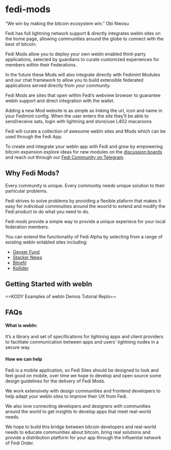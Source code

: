 # fedi-mods

“We win by making the bitcoin ecosystem win.” Obi Nwosu 

Fedi has full lightning network support & directly integrates webln sites on the home page, allowing communities around the globe to connect with the best of bitcoin. 

Fedi Mods allow you to deploy your own webln enabled third-party applications, selected by guardians to curate customized experiences for members within their Federations. 

In the future these Mods will also integrate directly with Fedimint Modules and our chat framework to allow you to build extensible federated applications served directly from your community. 

Fedi Mods are sites that open within Fedi’s webview browser to guarantee webln support and direct integration with the wallet. 

Adding a new Mod website is as simple as linking the url, icon and name in your Fedimint config.  When the user enters the site they’ll be able to send/receive sats, login with lightning and store/use L402 macaroons

Fedi will curate a collection of awesome webln sites and Mods which can be used through the Fedi App. 

To create and integrate your webln app with Fedi and grow by empowering bitcoin expansion explore ideas for new modules on the [discussion boards](https://github.com/fedibtc/fedi-mods/discussions) and reach out through our [Fedi Community on Telegram](https://t.me/fedibtc).

## Why Fedi Mods?

Every community is unique. Every communtiy needs unique solution to their particular problems. 

Fedi strives to solve problems by providing a flexible plaform that makes it easy for individual commnuities around the woorld to extend and modify the Fedi product to do what you need to do.

Fedi mods provide a simple way to provide a unique experiece for your local federation members. 

You can extend the functionality of Fedi Alpha by selecting from a range of existing webln enlabled sites including: 

- [Geyser Fund](https://geyser.fund/)
- [Stacker News](https://stacker.news/)
- [Bitrefil](https://www.bitrefill.com/)
- [Kollider](https://kollider.xyz/)

## Getting Started with webln
==KODY Examples of webln Demos Tutorial Repls==

## FAQs

#### What is webln:  
It’s a library and set of specifications for lightning apps and client providers to facilitate communication between apps and users' lightning nodes in a secure way.

#### How we can help
Fedi is a mobile application, so Fedi Sites should be designed to look and feel good on mobile, over time we hope to develop and open source some design guidelines for the delivery of Fedi Mods. 

We work extensively with design communities and frontend developers to help adapt your webln sites to improve their UX from Fedi. 

We also love connecting developers and designers with communities around the world to get insights to develop apps that meet real-world needs. 

We hope to build this bridge between bitcoin developers and real-world needs to educate communities about bitcoin, bring real solutions and provide a distribution platform for your app through the influential network of Fedi Order.






